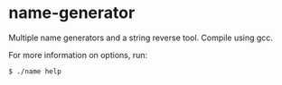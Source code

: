 # name-generator
Multiple name generators and a string reverse tool. Compile using gcc.

For more information on options, run:
```sh
$ ./name help
```
